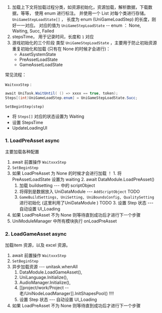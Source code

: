 
1. 加载上下文将加载过程分类，如资源初始化，资源加载，解析数据，下载数据，等等， 使用 enum 进行标注。 并使用一个 List 对每个类进行存储。 `UniGameStepLoadState[]` ， 长度为 enum (UniGameLoadStep) 的长度，刚好一一对应。 对应的值为 `UniGameStepLoadState` -- enum ： None, Waiting, Succ, Failed
2. stepsTime， 用于记录时间，长度和 `1` 对应
3. 游戏初始化的三个阶段 类型 `UniGameStepLoadState` ，主要用于防止初始资源重复初始化和加载 (只有在 None 的时候才会进行)： 
	 - AssetSystemState
	 - PreAssetLoadState
	 - GameAssetLoadState

常见流程：

`WaitxxxStep` :

```c#
await UniTask.WaitUntil( () => xxxx == true, token);
Steps[(int)UniGameLoadStep.enum] = UniGameStepLoadState.Succ;
```

`SetBeginStep(step)`

-  将 `Steps[]` 对应的状态设置为 Waiting
- 设置 StepsTime
-  UpdateLoadingUI

### 1. LoadPreAsset  async

主要加载各种配置

1.   await 前置操作 `WaitxxxStep`
2.  `SetBeginStep` 
3.   如果 LoadPreAsset 为 None 的时候才会进行加载 ！
	1.  将 PreAssetLoadState 设置为 waiting
	2.   await DataModule.LoadPreAsset()
		1. 加载 buildsetting --- 中的 scriptObject
		2.  将得到是数据放入 UniDataModule --- `AddScriptObject`  TODO
		3.  `GameBuildSettings, UniSetting, UniBoundsConfig, QualitySetting` 进行初始化 (这里利用了UniDataModule ) TODO
	3. 设置 Step 状态 --- 自动设置 UI_Loading
4.  如果 LoadPreAsset 不为 None 则等待直到成功后才进行下一个步骤
5. UniModuleManager  中所有模块执行 onLoadPreAsset 

### 2. LoadGameAsset async

加载item 资源，以及 excel 资源。

1.  await 前置操作 `WaitxxxStep`
2.  `SetBeginStep`
3.  异步加载资源 --- unitask.whenAll
	1.  DataModule.LoadGameAsset(),
	2.  UniLanguage.Initialize(),
	3.  AudioManager.Initialize(),
	4.  [[project/work/Project -- 老/UniNodeLoadManager]].InitShapesPool()  !!!!
	5. 设置 Step 状态  --- 自动设置 UI_Loading
4.  如果 LoadPreAsset 不为 None 则等待直到成功后才进行下一个步骤